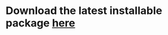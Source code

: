 Download the latest installable package [here](http://github.com/raeldc/kojo-project/tree/master/packages/)
==========================================================================================================
